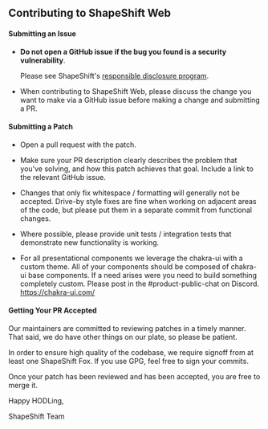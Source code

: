 ## Contributing to ShapeShift Web

#### Submitting an Issue

- **Do not open a GitHub issue if the bug you found is a security
  vulnerability**.

  Please see ShapeShift's [responsible disclosure program](https://corp.shapeshift.io/responsible-disclosure-program/).

- When contributing to ShapeShift Web, please discuss the change you want to make via
  a GitHub issue before making a change and submitting a PR.

#### Submitting a Patch

- Open a pull request with the patch.

- Make sure your PR description clearly describes the problem that you've
  solving, and how this patch achieves that goal. Include a link to the
  relevant GitHub issue.

- Changes that only fix whitespace / formatting will generally not be
  accepted. Drive-by style fixes are fine when working on adjacent areas of
  the code, but please put them in a separate commit from functional changes.

- Where possible, please provide unit tests / integration tests that
  demonstrate new functionality is working.
  
- For all presentational components we leverage the chakra-ui with a custom theme. All of your components should be composed of chakra-ui base components. 
If a need arises were you need to build something completely custom. Please post in the #product-public-chat on Discord.
https://chakra-ui.com/

#### Getting Your PR Accepted

Our maintainers are committed to reviewing patches in a timely manner. That
said, we do have other things on our plate, so please be patient.

In order to ensure high quality of the codebase, we require signoff from at
least one ShapeShift Fox. If you use GPG, feel free to sign your commits.

Once your patch has been reviewed and has been accepted, you are free to merge it.

Happy HODLing,

ShapeShift Team
